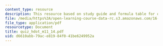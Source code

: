 ```yaml
---
content_type: resource
description: This resource based on study guide and formula table for quiz.
file: /media/https%3A/open-learning-course-data-rc.s3.amazonaws.com/16-01-unified-engineering-i-ii-iii-iv-fall-2005-spring-2006/d6610abb79ace81984f041be6249952a_quiz_hdot_m11_14.pdf
file_type: application/pdf
resourcetype: Document
title: quiz_hdot_m11_14.pdf
uid: d6610abb-79ac-e819-84f0-41be6249952a
---
```

